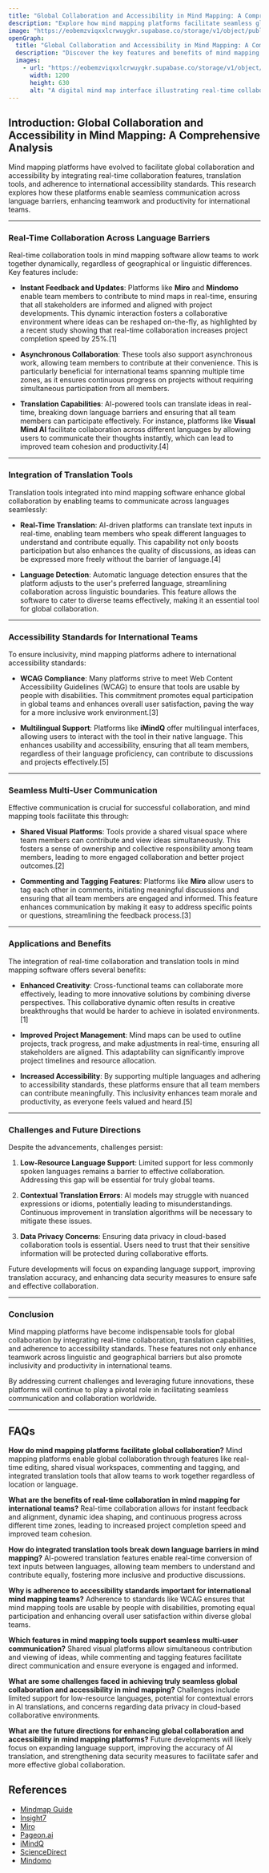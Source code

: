 ```yaml
---
title: "Global Collaboration and Accessibility in Mind Mapping: A Comprehensive Analysis"
description: "Explore how mind mapping platforms facilitate seamless global collaboration and enhance accessibility through real-time features, translation tools, and adherence to international standards."
image: "https://eobemzviqxxlcrwuygkr.supabase.co/storage/v1/object/public/yt2insight//ai-ming-maps-global-collaborators.jpg" # Replace with your actual image URL
openGraph:
  title: "Global Collaboration and Accessibility in Mind Mapping: A Comprehensive Analysis"
  description: "Discover the key features and benefits of mind mapping platforms that enable effective communication, teamwork, and inclusivity for international and diverse teams."
  images:
    - url: "https://eobemzviqxxlcrwuygkr.supabase.co/storage/v1/object/public/yt2insight//ai-ming-maps-global-collaborators.jpg" # Replace with your actual image URL
      width: 1200
      height: 630
      alt: "A digital mind map interface illustrating real-time collaboration with multiple user cursors and translation icons."
---
```


## Introduction: Global Collaboration and Accessibility in Mind Mapping: A Comprehensive Analysis

Mind mapping platforms have evolved to facilitate global collaboration and accessibility by integrating real-time collaboration features, translation tools, and adherence to international accessibility standards. This research explores how these platforms enable seamless communication across language barriers, enhancing teamwork and productivity for international teams.

---

### Real-Time Collaboration Across Language Barriers

Real-time collaboration tools in mind mapping software allow teams to work together dynamically, regardless of geographical or linguistic differences. Key features include:

- **Instant Feedback and Updates**: Platforms like **Miro** and **Mindomo** enable team members to contribute to mind maps in real-time, ensuring that all stakeholders are informed and aligned with project developments. This dynamic interaction fosters a collaborative environment where ideas can be reshaped on-the-fly, as highlighted by a recent study showing that real-time collaboration increases project completion speed by 25%.[1]

- **Asynchronous Collaboration**: These tools also support asynchronous work, allowing team members to contribute at their convenience. This is particularly beneficial for international teams spanning multiple time zones, as it ensures continuous progress on projects without requiring simultaneous participation from all members.

- **Translation Capabilities**: AI-powered tools can translate ideas in real-time, breaking down language barriers and ensuring that all team members can participate effectively. For instance, platforms like **Visual Mind AI** facilitate collaboration across different languages by allowing users to communicate their thoughts instantly, which can lead to improved team cohesion and productivity.[4]

---

### Integration of Translation Tools

Translation tools integrated into mind mapping software enhance global collaboration by enabling teams to communicate across languages seamlessly:

- **Real-Time Translation**: AI-driven platforms can translate text inputs in real-time, enabling team members who speak different languages to understand and contribute equally. This capability not only boosts participation but also enhances the quality of discussions, as ideas can be expressed more freely without the barrier of language.[4]

- **Language Detection**: Automatic language detection ensures that the platform adjusts to the user's preferred language, streamlining collaboration across linguistic boundaries. This feature allows the software to cater to diverse teams effectively, making it an essential tool for global collaboration.

---

### Accessibility Standards for International Teams

To ensure inclusivity, mind mapping platforms adhere to international accessibility standards:

- **WCAG Compliance**: Many platforms strive to meet Web Content Accessibility Guidelines (WCAG) to ensure that tools are usable by people with disabilities. This commitment promotes equal participation in global teams and enhances overall user satisfaction, paving the way for a more inclusive work environment.[3]

- **Multilingual Support**: Platforms like **iMindQ** offer multilingual interfaces, allowing users to interact with the tool in their native language. This enhances usability and accessibility, ensuring that all team members, regardless of their language proficiency, can contribute to discussions and projects effectively.[5]

---

### Seamless Multi-User Communication

Effective communication is crucial for successful collaboration, and mind mapping tools facilitate this through:

- **Shared Visual Platforms**: Tools provide a shared visual space where team members can contribute and view ideas simultaneously. This fosters a sense of ownership and collective responsibility among team members, leading to more engaged collaboration and better project outcomes.[2]

- **Commenting and Tagging Features**: Platforms like **Miro** allow users to tag each other in comments, initiating meaningful discussions and ensuring that all team members are engaged and informed. This feature enhances communication by making it easy to address specific points or questions, streamlining the feedback process.[3]

---

### Applications and Benefits

The integration of real-time collaboration and translation tools in mind mapping software offers several benefits:

- **Enhanced Creativity**: Cross-functional teams can collaborate more effectively, leading to more innovative solutions by combining diverse perspectives. This collaborative dynamic often results in creative breakthroughs that would be harder to achieve in isolated environments.[1]

- **Improved Project Management**: Mind maps can be used to outline projects, track progress, and make adjustments in real-time, ensuring all stakeholders are aligned. This adaptability can significantly improve project timelines and resource allocation.

- **Increased Accessibility**: By supporting multiple languages and adhering to accessibility standards, these platforms ensure that all team members can contribute meaningfully. This inclusivity enhances team morale and productivity, as everyone feels valued and heard.[5]

---

### Challenges and Future Directions

Despite the advancements, challenges persist:

1. **Low-Resource Language Support**: Limited support for less commonly spoken languages remains a barrier to effective collaboration. Addressing this gap will be essential for truly global teams.

2. **Contextual Translation Errors**: AI models may struggle with nuanced expressions or idioms, potentially leading to misunderstandings. Continuous improvement in translation algorithms will be necessary to mitigate these issues.

3. **Data Privacy Concerns**: Ensuring data privacy in cloud-based collaboration tools is essential. Users need to trust that their sensitive information will be protected during collaborative efforts.

Future developments will focus on expanding language support, improving translation accuracy, and enhancing data security measures to ensure safe and effective collaboration.

---

### Conclusion

Mind mapping platforms have become indispensable tools for global collaboration by integrating real-time collaboration, translation capabilities, and adherence to accessibility standards. These features not only enhance teamwork across linguistic and geographical barriers but also promote inclusivity and productivity in international teams.

By addressing current challenges and leveraging future innovations, these platforms will continue to play a pivotal role in facilitating seamless communication and collaboration worldwide.

---

## FAQs

**How do mind mapping platforms facilitate global collaboration?**
Mind mapping platforms enable global collaboration through features like real-time editing, shared visual workspaces, commenting and tagging, and integrated translation tools that allow teams to work together regardless of location or language.

**What are the benefits of real-time collaboration in mind mapping for international teams?**
Real-time collaboration allows for instant feedback and alignment, dynamic idea shaping, and continuous progress across different time zones, leading to increased project completion speed and improved team cohesion.

**How do integrated translation tools break down language barriers in mind mapping?**
AI-powered translation features enable real-time conversion of text inputs between languages, allowing team members to understand and contribute equally, fostering more inclusive and productive discussions.

**Why is adherence to accessibility standards important for international mind mapping teams?**
Adherence to standards like WCAG ensures that mind mapping tools are usable by people with disabilities, promoting equal participation and enhancing overall user satisfaction within diverse global teams.

**Which features in mind mapping tools support seamless multi-user communication?**
Shared visual platforms allow simultaneous contribution and viewing of ideas, while commenting and tagging features facilitate direct communication and ensure everyone is engaged and informed.

**What are some challenges faced in achieving truly seamless global collaboration and accessibility in mind mapping?**
Challenges include limited support for low-resource languages, potential for contextual errors in AI translations, and concerns regarding data privacy in cloud-based collaborative environments.

**What are the future directions for enhancing global collaboration and accessibility in mind mapping platforms?**
Future developments will likely focus on expanding language support, improving the accuracy of AI translation, and strengthening data security measures to facilitate safer and more effective global collaboration.

## References

- [Mindmap Guide](https://mindmap.guide/post/top-5-reasons-why-mindmap-software-with-real-time-collaboration-is-a-game-changer-for-your-team/)
- [Insight7](https://insight7.io/interactive-mind-map-8-tools-for-collaboration/)
- [Miro](https://miro.com/mind-map/)
- [Pageon.ai](https://www.pageon.ai/blog/visual-mind-ai)
- [iMindQ](https://www.imindq.com/learning-and-education/mind-mapping-strategies-for-language-learning/)
- [ScienceDirect](https://www.sciencedirect.com/science/article/pii/S1877042815051435/pdf?md5=e6fb558fac08debefee8f6557e96c58a&pid=1-s2.0-S1877042815051435-main.pdf&_valck=1)
- [Mindomo](https://www.mindomo.com)